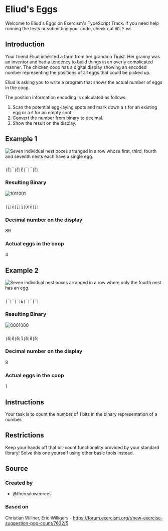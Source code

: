 # Eliud's Eggs

Welcome to Eliud's Eggs on Exercism's TypeScript Track.
If you need help running the tests or submitting your code, check out `HELP.md`.

## Introduction

Your friend Eliud inherited a farm from her grandma Tigist.
Her granny was an inventor and had a tendency to build things in an overly complicated manner.
The chicken coop has a digital display showing an encoded number representing the positions of all eggs that could be picked up.

Eliud is asking you to write a program that shows the actual number of eggs in the coop.

The position information encoding is calculated as follows:

1. Scan the potential egg-laying spots and mark down a `1` for an existing egg or a `0` for an empty spot.
2. Convert the number from binary to decimal.
3. Show the result on the display.

## Example 1

![Seven individual nest boxes arranged in a row whose first, third, fourth and seventh nests each have a single egg.](https://assets.exercism.org/images/exercises/eliuds-eggs/example-1-coop.svg)

```text
 _ _ _ _ _ _ _
|E| |E|E| | |E|
```

### Resulting Binary

![1011001](https://assets.exercism.org/images/exercises/eliuds-eggs/example-1-binary.svg)

```text
 _ _ _ _ _ _ _
|1|0|1|1|0|0|1|
```

### Decimal number on the display

89

### Actual eggs in the coop

4

## Example 2

![Seven individual nest boxes arranged in a row where only the fourth nest has an egg.](https://assets.exercism.org/images/exercises/eliuds-eggs/example-2-coop.svg)

```text
 _ _ _ _ _ _ _
| | | |E| | | |
```

### Resulting Binary

![0001000](https://assets.exercism.org/images/exercises/eliuds-eggs/example-2-binary.svg)

```text
 _ _ _ _ _ _ _
|0|0|0|1|0|0|0|
```

### Decimal number on the display

8

### Actual eggs in the coop

1

## Instructions

Your task is to count the number of 1 bits in the binary representation of a number.

## Restrictions

Keep your hands off that bit-count functionality provided by your standard library!
Solve this one yourself using other basic tools instead.

## Source

### Created by

- @therealowenrees

### Based on

Christian Willner, Eric Willigers - https://forum.exercism.org/t/new-exercise-suggestion-pop-count/7632/5